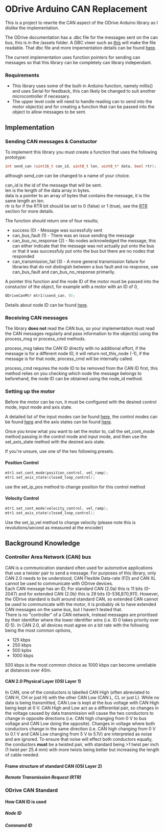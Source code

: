 # ODrive Arduino CAN Replacement

This is a project to rewrite the CAN aspect of the ODrive Arduino library as I dislike the implementation.

The ODrive documentation has a .dbc file for the messages sent on the can bus, this is in the /assets folder. A DBC viwer such as <a href=https://www.csselectronics.com/pages/dbc-editor-can-bus-database>this</a> will make the file readable. That dbc file and more impementation details can be found [here](https://docs.odriverobotics.com/v/latest/manual/can-protocol.html).

The current implementation uses function pointers for sending can messages so that this library can be completely can library independant.

### Requirements

- This library uses some of the built-in Arduino function, namely millis() and uses Serial for feedback, this can likely be changed to suit another microcontroller if necessary.
- The upper level code will need to handle reading can to send into the motor object(s) and for creating a function that can be passed into the object to allow messages to be sent.

## Implementation

### Sending CAN messages & Constuctor

To implement this library you must create a function that uses the following prototype:

```C++
int send_can (uint16_t can_id, uint8_t len, uint8_t* data, bool rtr);
```
although _send_can_ can be changed to a name of your choice.

can_id is the id of the message that will be sent.\
len is the length of the data array in bytes.\
data is a pointer to an array of bytes that contains the message, it is the same length an len.\
rtr is for if the RTR bit should be set to 0 (false) or 1 (true), see the [RTR](/SRT_ODrive_Arduino/main/README.md#remote-transmission-request-rtr) section for more details.

The function should return one of four results;
- success (0) - Message was sucessfully sent
- can_bus_fault (1) - There was an issue sending the message
- can_bus_no_response (2) - No nodes acknowledged the message, this can either indicate that the message was not actually put onto the bus or that it was successfuly put onto the bus but there are no nodes that responded
- can_transmission_fail (3) - A more general transmission failure for libraries that do not distingish between a bus fault and no response, use can_bus_fault and can_bus_no_response primarily.

A pointer this function and the node ID of the motor must be passed into the constuctor of the object, for example with a motor with an ID of 0,
```C++
ODriveCanMtr mtr1(&send_can, 0);
```
Details about node ID can be found [here](/SRT_ODrive_Arduino/main/README.md#node-id).

### Receiving CAN messages

The library **does not** read the CAN bus, so your implementation must read the CAN messages regularly and pass information to the object(s) using the process_msg or process_cmd methods.

process_msg takes the CAN ID directly with no additional effort, if the message is for a different node ID, it will return not_this_node (-1), if the message is for that node, process_cmd will be internally called.

process_cmd requires the node ID to be removed from the CAN ID first, this method relies on you checking which node the message belongs to beforehand, the node ID can be obtained using the node_id method.

### Setting up the motor

Before the motor can be run, it must be configured with the desired control mode, input mode and axis state.

A detailed list of the input modes can be found [here](https://docs.odriverobotics.com/v/latest/fibre_types/com_odriverobotics_ODrive.html#ODrive.Controller.InputMode), the control modes can be found [here](https://docs.odriverobotics.com/v/latest/fibre_types/com_odriverobotics_ODrive.html#ODrive.Controller.ControlMode) and the axis states can be found [here](https://docs.odriverobotics.com/v/latest/fibre_types/com_odriverobotics_ODrive.html#ODrive.Axis.AxisState).

Once you know what you want to set the motor to, call the set_cont_mode method passing in the control mode and input mode, and then use the set_axis_state method with the desired axis state.

If you're unsure, use one of the two following presets.

#### Position Control
```C++
mtr1.set_cont_mode(position_control, vel_ramp);
mtr1.set_axis_state(closed_loop_control);
```

use the set_ip_pos method to change position for this control method
#### Velocity Control
```C++
mtr1.set_cont_mode(velocity_control, vel_ramp);
mtr1.set_axis_state(closed_loop_control);
```

Use the set_ip_vel method to change velocity (please note this is revolutions/second as measured at the encoder)

## Background Knowledge

### Controller Area Network (CAN) bus

CAN is a communication standard often used for automotive applications that use a twister pair to send a message. For purposes of this library, only CAN 2.0 needs to be understood, CAN Flexible Data-rate (FD) and CAN XL cannot be used to communicate with ODrive devices.\
Each CAN message has an ID; For standard CAN (2.0a) this is 11 bits (0-2047) and for extended CAN (2.0b) this is 29 bits (0-536,870,911). However, the ODrive standard is built around standard CAN, so extended CAN cannot be used to communicate with the motor, it is probably ok to have extended CAN messages on the same bus, but I haven't tested that.\
There is no "controller" of a CAN network, instead messages are prioritised by their identifier where the lower identifier wins (i.e. ID 0 takes priority over ID 5). In CAN 2.0, all devices must agree on a bit rate with the following being the most common options,
- 125 kbps
- 250 kbps
- 500 kpbs
- 1000 kbps
  
500 kbps is the most common choice as 1000 kbps can become unreliable at distances over 40m.

#### CAN 2.0 Physical Layer (OSI Layer 1)

In CAN, one of the conductors is labelled CAN High (often abreviated to CAN H, CH or just H) with the other CAN Low (CAN L, CL or just L). While no data is being transmitted, CAN Low is kept at the bus voltage with CAN High being kept at 0 V. CAN High and Low act as a differential pair, so changes in the voltage caused by data transmission will cause the two conductors to change in opposite directions (i.e. CAN high changing from 0 V to bus voltage and CAN Low doing the opposite). Changes in voltage where both conductors change in the same direction (i.e. CAN high changing from 0 V to 0.1 V and CAN Low changing from 5 V to 5.1V) are interpreted as noise and are ignored. To ensure that noise will effect both conductors equally, the conductors **must** be a twisted pair, with standard being >1 twist per inch (1 twist per 25.4 mm) with more twists being better but increasing the length of cable needed.

#### Frame structure of standard CAN (OSI Layer 2)

##### Remote Transmission Request (RTR)

### ODrive CAN Standard

#### How CAN ID is used

##### Node ID

##### Command ID
